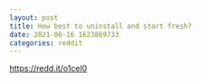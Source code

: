```yaml
--- 
layout: post 
title: How best to uninstall and start fresh? 
date: 2021-06-16 1623869733 
categories: reddit 
--- 
```

https://redd.it/o1cel0